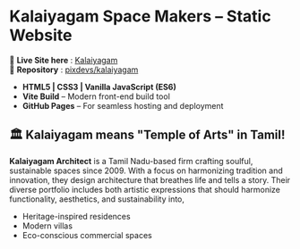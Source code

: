 # Kalaiyagam Space Makers – Static Website

🔗 **Live Site here** : [Kalaiyagam](https://pixdevs.github.io/kalaiyagam/)  
📂 **Repository** : [pixdevs/kalaiyagam](https://github.com/pixdevs/kalaiyagam)

- **HTML5 | CSS3 | Vanilla JavaScript (ES6)**
- **Vite Build** – Modern front-end build tool
- **GitHub Pages** – For seamless hosting and deployment

## 🏛️ **Kalaiyagam** means "Temple of Arts" in Tamil! 

**Kalaiyagam Architect** is a Tamil Nadu-based firm crafting soulful, sustainable spaces since 2009. With a focus on harmonizing tradition and innovation, they design architecture that breathes life and tells a story.
Their diverse portfolio includes both artistic expressions that should harmonize functionality, aesthetics, and sustainability into, 
- Heritage-inspired residences  
- Modern villas  
- Eco-conscious commercial spaces


